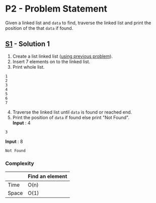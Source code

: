 # P2 - Problem Statement
Given a linked list and `data` to find, traverse the linked list and print the position of the that `data` if found.

## [S1](https://github.com/Lakshitnagar/DS-ALGO/blob/master/ds/linkedlist/p2/S1.java) - Solution 1
1. Create a list linked list ([using previous problem](https://github.com/Lakshitnagar/DS-ALGO/blob/master/ds/linkedlist/LinkedList.java)).
2. Insert 7 elements on to the linked list.
3. Print whole list.
```
1
2
3
4
5
6
7
```
4. Traverse the linked list until `data` is found or reached end.
5. Print the position of `data` if found else print "Not Found".\
<b>Input</b> : 4
```
3
```
<b>Input</b> : 8
```
Not Found
```

### Complexity

|               | Find an element     |
| ------------- | ------------------- |
| Time          | O(n)                |
| Space         | O(1)                |